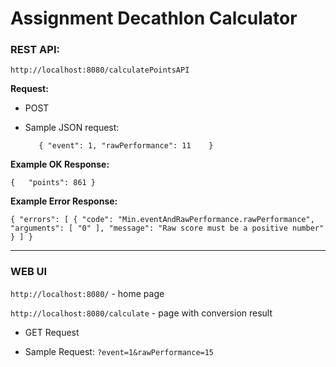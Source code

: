 
# Assignment Decathlon Calculator

### REST API:
`http://localhost:8080/calculatePointsAPI`

**Request:**

 - POST
 - Sample JSON request:

   
   `   { "event": 1,
        "rawPerformance": 11    }`
    
**Example OK Response:**

`{   "points": 861 }`

**Example Error Response:**

`{
  "errors": [
    {
      "code": "Min.eventAndRawPerformance.rawPerformance",
      "arguments": [
        "0"
      ],
      "message": "Raw score must be a positive number"
    }
  ]
}`
   
------------
### WEB UI

`http://localhost:8080/` - home page

`http://localhost:8080/calculate` - page with conversion result

 - GET Request
   
   
 - Sample Request:  `?event=1&rawPerformance=15`
